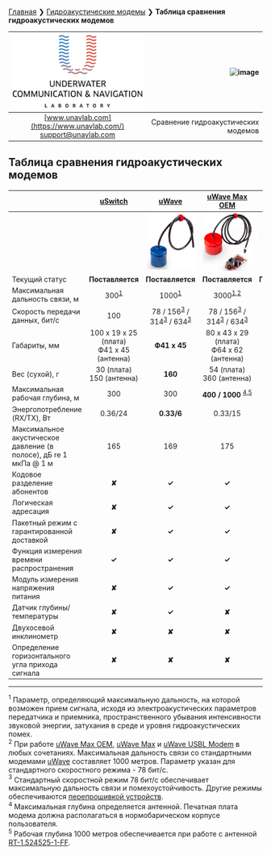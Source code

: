 [Главная](/README_RU) ❯ [Гидроакустические модемы](/underwater_acoustic_modems_ru) ❯ **Таблица сравнения гидроакустических модемов**

<div style="page-break-after: always;"></div>

| ![logo](/documentation/sm_logo.png) | ![image](https://github.com/user-attachments/assets/ed467b08-2db4-4997-97c5-9cdc2b30b19f) |
| :---: | ---: |
| [www.unavlab.com](https://www.unavlab.com/) <br/> [support@unavlab.com](mailto:support@unavlab.com) | Сравнение гидроакустических модемов |

<div style="page-break-after: always;"></div>

## Таблица сравнения гидроакустических модемов

|  | [uSwitch](/documentation/RU/uSwitch/uSwitch_Specification_ru.md) | [uWave](/documentation/RU/uWAVE/uWAVE_Specification_ru.md) | [uWave Max OEM](/documentation/RU/uWAVE/uWAVE_Max_OEM_Specification_ru.md) | [uWave Max](/documentation/RU/uWAVE/uWAVE_Max_Specification_ru.md) | [uWave USBL Modem](/documentation/RU/uWAVE/uWAVE_USBL_Modem_Specification_ru.md) | 
| :--- | :---: | :---: | :---: | :---: | :---: | 
|      | | ![](/documentation/RT_1_332820_1.png) | ![](/documentation/utro_pcb_rt_1_524525_1_2.png) | ![](/documentation/def_modem_black.png) | ![](/documentation/zima_b.png) |
| Текущий статус | **Поставляется** | **Поставляется** | **Поставляется** | **Поставляется** | **Поставляется** |
| Максимальная дальность связи, м | 300<sup>[1](#footnote1) | 1000<sup>[1](#footnote1)</sup> | 3000<sup>[1](#footnote1),[2](#footnote2)</sup> | 3000<sup>[1](#footnote1),[2](#footnote2)</sup> | 3000<sup>[1](#footnote1),[2](#footnote2)</sup> |
| Скорость передачи данных, бит/с | 100 | 78 / 156<sup>[3](#footnote3)</sup> / 314<sup>[3](#footnote3)</sup> / 634<sup>[3](#footnote3)</sup> | 78 / 156<sup>[3](#footnote3)</sup> / 314<sup>[3](#footnote3)</sup> / 634<sup>[3](#footnote3)</sup> | 78 / 156<sup>[3](#footnote3)</sup> / 314<sup>[3](#footnote3)</sup> / 634<sup>[3](#footnote3)</sup> | 78 / 156<sup>[3](#footnote3)</sup> / 314<sup>[3](#footnote3)</sup> / 634<sup>[3](#footnote3)</sup> |
| Габариты, мм | 100 x 19 х 25 (плата) <br/> Ф41 x 45 (антенна)  | **Ф41 x 45** | 80 х 43 х 29 (плата) <br/> Ф64 x 62 (антенна) |  Ф64 x 62 | Ф64 х 128 |
| Вес (сухой), г | 30 (плата) <br/> 150 (антенна) | **160** | 54 (плата) <br/> 360 (aнтенна) | 360 | 440 |
| Максимальная рабочая глубина, м | 300 | 300 | **400 / 1000** <sup>[4](#footnote4),[5](#footnote5)</sup> | 300 | 300 |
| Энергопотребление (RX/TX), Вт | 0.36/24 | **0.33/6** | 0.33/15 | 0.33/15 | 0.33/15 |
| Максимальное акустическое давление (в полосе), дБ re 1 мкПа @ 1 м | 165 | 169 | 175 | 175 | 175 |
| Кодовое разделение абонентов | **✘** | **✓** | **✓** | **✓** | **✓** |
| Логическая адресация | **✘** | **✓** | **✓** | **✓** | **✓** |
| Пакетный режим с гарантированной доставкой | **✘** | **✓** | **✓** | **✓** | **✓** |
| Функция измерения времени распространения | **✓** | **✓** | **✓** | **✓** | **✓** |
| Модуль измерения напряжения питания | **✘** | **✓** | **✓** | **✓** | **✘** |
| Датчик глубины/температуры | **✘** | **✓** | **✘** | **✓** | **✓** |
| Двухосевой инклинометр | **✘** | **✘** | **✘** | **✘** | **✓** |
| Определение горизонтального угла прихода сигнала | **✘** | **✘** | **✘** | **✘** | **✓** |

________________
<a name="footnote1"><sup>1</sup></a> Параметр, определяющий максимальную дальность, на которой возможен прием сигнала, исходя из электроакустических параметров передатчика и приемника, пространственного убывания интенсивности звуковой энергии, затухания в среде и уровня гидроакустических помех.   
<a name="footnote2"><sup>2</sup></a> При работе [uWave Max OEM](/documentation/RU/uWAVE/uWAVE_Max_OEM_Specification_ru.md), [uWave Max](/documentation/RU/uWAVE/uWAVE_Max_Specification_ru.md) и [uWave USBL Modem](/documentation/RU/uWAVE/uWAVE_USBL_Modem_Specification_ru.md) в любых сочетаниях. Максимальная дальность связи со стандартными модемами [uWave](uWAVE_Specification_ru.md) составляет 1000 метров. Параметр указан для стандартного скоростного режима - 78 бит/с.  
<a name="footnote3"><sup>3</sup></a> Стандартный скоростной режим 78 бит/с обеспечивает максимальную дальность связи и помехоустойчивость. Другие режимы обеспечиваются [перепрошивкой устройств](/documentation/RU/uWAVE/uWAVE_FW_Updating_ru.md).  
<a name="footnote4"><sup>4</sup></a> Максимальная глубина определяется антенной. Печатная плата модема должна располагаться в нормобарическом корпусе пользователя.  
<a name="footnote5"><sup>5</sup></a> Рабочая глубина 1000 метров обеспечивается при работе с антенной [RT-1.524525-1-FF](/documentation/RU/Transducers/RT_1_524525_1_FF_Specification_ru).   
